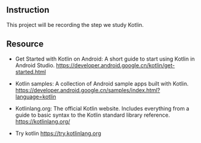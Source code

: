 ## Instruction

This project will be recording the step we study Kotlin.

## Resource

- Get Started with Kotlin on Android: A short guide to start using Kotlin in Android Studio.
https://developer.android.google.cn/kotlin/get-started.html

- Kotlin samples: A collection of Android sample apps built with Kotlin.
https://developer.android.google.cn/samples/index.html?language=kotlin

- Kotlinlang.org: The official Kotlin website. Includes everything from a guide to basic syntax to the Kotlin standard library reference.
https://kotlinlang.org/

- Try kotlin
https://try.kotlinlang.org
